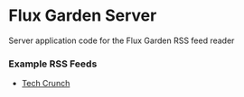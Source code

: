 # Flux Garden Server

Server application code for the Flux Garden RSS feed reader

### Example RSS Feeds

- [Tech Crunch](https://feeds.feedburner.com/TechCrunch/)
